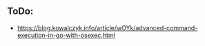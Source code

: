 ## ToDo:

 - https://blog.kowalczyk.info/article/wOYk/advanced-command-execution-in-go-with-osexec.html